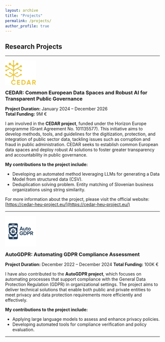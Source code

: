 ```yaml
---
layout: archive
title: "Projects"
permalink: /projects/
author_profile: true
---
```


## Research Projects
---

<div style="display: flex; align-items: center; gap: 15px; flex-wrap: wrap;">
  <img src="/images/LOGO-cedar.png" alt="CEDAR Project" style="max-width: 100px; height: auto;">
  <h3 style="margin: 0;">CEDAR: Common European Data Spaces and Robust AI for Transparent Public Governance</h3>
</div>

**Project Duration:** January 2024 – December 2026  
**Total Funding:** 9M €

I am involved in the **CEDAR project**, funded under the Horizon Europe programme (Grant Agreement No. 101135577). This initiative aims to develop methods, tools, and guidelines for the digitization, protection, and integration of public sector data, tackling issues such as corruption and fraud in public administration. CEDAR seeks to establish common European data spaces and deploy robust AI solutions to foster greater transparency and accountability in public governance.

**My contributions to the project include:**

- Developing an automated method leveraging LLMs for generating a Data Model from structured data (CSV).
- Deduplication solving problem. Entity matching of Slovenian business organizations using string similarity.

For more information about the project, please visit the official website: [https://cedar-heu-project.eu/](https://cedar-heu-project.eu/)

---

<div style="display: flex; align-items: center; gap: 15px; flex-wrap: wrap;">
  <img src="/images/LOGO-AutoGDPR.png" alt="CEDAR Project" style="max-width: 100px; height: auto;">
  <h3 style="margin: 0;">AutoGDPR: Automating GDPR Compliance Assessment</h3>
</div>

**Project Duration:** December 2022 – December 2024 
**Total Funding:** 100K €

I have also contributed to the **AutoGDPR project**, which focuses on automating processes that support compliance with the General Data Protection Regulation (GDPR) in organizational settings. The project aims to deliver technical solutions that enable both public and private entities to meet privacy and data protection requirements more efficiently and effectively.

**My contributions to the project include:**

- Applying large language models to assess and enhance privacy policies.
- Developing automated tools for compliance verification and policy evaluation.

---